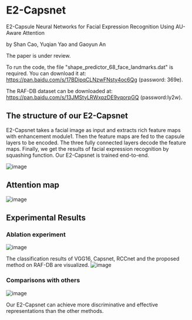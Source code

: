 # E2-Capsnet
E2-Capsule Neural Networks for Facial Expression Recognition Using AU-Aware Attention

by Shan Cao, Yuqian Yao and Gaoyun An

The paper is under review.

To run the code, the file "shape_predictor_68_face_landmarks.dat" is required. You can download it at: https://pan.baidu.com/s/17BDipqCLNzwFNsty4oc6Qg (password: 369e).

The RAF-DB dataset can be downloaded at: https://pan.baidu.com/s/13JMStyLRWxpzDE9vqorpGQ (password:ly2w).


## The structure of our E2-Capsnet
E2-Capsnet takes a facial image as input and extracts rich feature maps with enhancement module1. Then the feature maps are fed to the capsule layers to be encoded. The three fully connected layers decode the feature maps. Finally, we get the results of facial expression recognition by squashing function. Our E2-Capsnet is trained end-to-end.

![image](https://github.com/ShanCao18/E2-Capsnet/blob/master/structure.jpg)

## Attention map
![image](https://github.com/ShanCao18/E2-Capsnet/blob/master/Attention.jpg)


## Experimental Results
### Ablation experiment

![image](https://github.com/ShanCao18/E2-Capsnet/blob/master/Table1.jpg)

The classification results of VGG16, Capsnet, RCCnet and the proposed method on RAF-DB are visualized.
![image](https://github.com/ShanCao18/E2-Capsnet/blob/master/Visualization.jpg)

### Comparisons with others

![image](https://github.com/ShanCao18/E2-Capsnet/blob/master/Table2.jpg)

Our E2-Capsnet can achieve more discriminative and effective representations than the other methods.
